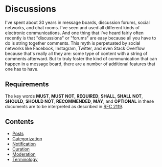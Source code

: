 # Discussions

I've spent about 30 years in message boards, discussion forums, social networks, and chat rooms. I've seen and used all different kinds of electronic communications. And one thing that I've heard fairly often recently is that "discussions" or "forums" are easy because all you have to do is string together comments. This myth is perpetuated by social networks like Facebook, Instagram, Twitter, and even Stack Overflow because that's really all they are: some type of content with a string of comments afterward. But to truly foster the kind of communication that can happen in a message board, there are a number of additional features that one has to have.

## Requirements

The key words **MUST**, **MUST NOT**, **REQUIRED**, **SHALL**, **SHALL NOT**, **SHOULD**, **SHOULD NOT**, **RECOMMENDED**, **MAY**, and **OPTIONAL** in these documents are to be interpreted as described in [RFC 2119](https://tools.ietf.org/rfc/rfc2119.txt).

## Contents

* [Posts](./posts.md)
* [Categorization](./categorization.md)
* [Notification](./notification.md)
* [Curation](./curation.md)
* [Moderation](./moderation.md)
* [Terminology](./terminology.md)
